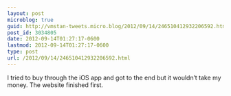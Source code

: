 ```yaml
---
layout: post
microblog: true
guid: http://vmstan-tweets.micro.blog/2012/09/14/246510412932206592.html
post_id: 3034805
date: 2012-09-14T01:27:17-0600
lastmod: 2012-09-14T01:27:17-0600
type: post
url: /2012/09/14/246510412932206592.html
---
```

I tried to buy through the iOS app and got to the end but it wouldn’t take my money. The website finished first.
